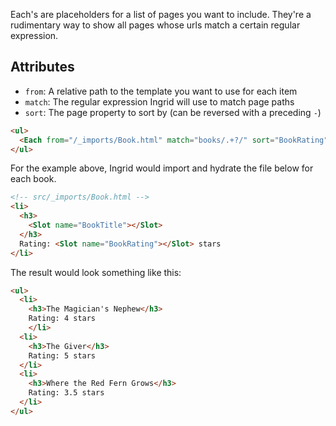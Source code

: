 Each's are placeholders for a list of pages you want to include. They're a rudimentary way to show all pages whose urls match a certain regular expression.

## Attributes
- `from`: A relative path to the template you want to use for each item
- `match`: The regular expression Ingrid will use to match page paths
- `sort`: The page property to sort by (can be reversed with a preceding `-`)

```html
<ul>
  <Each from="/_imports/Book.html" match="books/.+?/" sort="BookRating"></Each>
</ul>
```

For the example above, Ingrid would import and hydrate the file below for each book.

```html
<!-- src/_imports/Book.html -->
<li>
  <h3>
    <Slot name="BookTitle"></Slot>
  </h3>
  Rating: <Slot name="BookRating"></Slot> stars
</li>
```

The result would look something like this:

```html
<ul>
  <li>
    <h3>The Magician's Nephew</h3>
    Rating: 4 stars
    </li>
  <li>
    <h3>The Giver</h3>
    Rating: 5 stars
  </li>
  <li>
    <h3>Where the Red Fern Grows</h3>
    Rating: 3.5 stars
  </li>
</ul>
```

